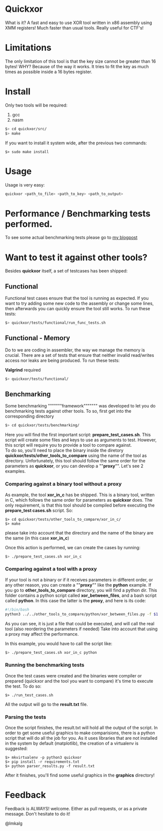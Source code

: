 # Quickxor

What is it? A fast and easy to use XOR tool written in x86 assembly using XMM registers! 
Much faster than usual tools. Really useful for CTF's!

# Limitations
The only limitation of this tool is that the key size cannot be greater than 16 bytes! 
WHY? 
Because of the way it works. It tries to fit the key as much times as possible inside a 16 bytes register. 

# Install 
Only two tools will be required:
1. gcc
2. nasm

```bash
$> cd quickxor/src/
$> make
```
If you want to install it system wide, after the previous two commands:
```
$> sudo make install
```

# Usage

Usage is very easy:
```bash 
quickxor <path_to_file> <path_to_key> <path_to_output>
```

# Performance / Benchmarking tests performed.

To see some actual benchmarking tests please go to [my blogpost](https://lmkalg.github.io/#tiny_tools/quickxor/)

# Want to test it against other tools? 

Besides **quickxor** itself, a set of testcases has been shipped:

## Functional 
Functional test cases ensure that the tool is running as expected. If you want to try adding some new code to the assembly or change some lines, then afterwards you can quickly ensure the tool still works.
To run these tests: 

```bash
$> quickxor/tests/functional/run_func_tests.sh
```

## Functional - Memory
Do to we are coding in assembler, the way we manage the memory is crucial. There are a set of tests that ensure that neither invalid read/writes access nor leaks are being produced. 
To run these tests:

**Valgrind** required

```bash
$> quickxor/tests/functional/
```

## Benchmarking
Some benchmarking """""""framework"""""""  was developed to let you do benchmarking tests against other tools. 
To so, first get into the corresponding directory
```bash
$> cd quickxor/tests/benchmarking/
```
Here you will find the first important script: **prepare_test_cases.sh**. This script will create some files and keys to use as arguments to test.
However, this script will require you to provide a tool to compare against.  
To do so, you'll need to place the binary inside the diretory **quickxor/tests/other_tools_to_compare** using the name of the tool as directory. 
Unfortunately, this tool should follow the same order for the parameters as **quickxor**, or you can develop a ""**proxy**"".  Let's see 2 examples. 

### Comparing against a binary tool without a proxy

As example, the tool **xor_in_c** has be shipped. This is a binary tool, written in C, which follows the same order for parameters as **quickxor** does.
The only requirement, is that this tool should be compiled before executing the **prepare_test cases.sh** script. So: 
```
$> cd quickxor/tests/other_tools_to_compare/xor_in_c/
$> make 
```

please take into account that the directory and the name of the binary are the same (in this case **xor_in_c**)

Once this action is performed, we can create the cases by running:
```bash
$> ./prepare_test_cases.sh xor_in_c
```

### Comparing against a tool with a proxy

If your tool is not a binary or if it receives parameters in different order, or any other reason, you can create a ""**proxy**"" like the **python** example. 
If you go to **other_tools_to_compare** directory, you will find a python dir. This folder contains a python script called  **xor_between_files**, and a bash script called **python**. In this case the latter is the **proxy**, and here is its code: 

```bash
#!/bin/bash
python3 ../../other_tools_to_compare/python/xor_between_files.py -f $1 -g $2 -o $3
```
As you can see, it is just a file that could be executed, and will call the real tool (also reordering the parameters if needed)
Take into account that using a proxy may affect the performance. 

In this example, you would have to call the script like: 
```bash
$> ./prepare_test_cases.sh xor_in_c python
```

### Running the benchmarking tests

Once the test cases were created and the binaries were compiler or prepared (quickxor and the tool you want to compare) it's time to execute the test. To do so:
```
$> ./run_test_cases.sh
```
All the output will go to the **result.txt** file. 

### Parsing the tests

Once the script finishes, the result.txt will hold all the output of the script. In order to get some useful graphics to make comparisions, there is a python script that will do all the job for you. 
As it uses libraries that are not installed in the system by default (matplotlib), the creation of a virtualenv is suggested:
```
$> mkvirtualenv -p python3 quickxor
$> pip install -r requirements.txt
$> python parser_results.py -f result.txt
```
After it finishes, you'll find some useful graphics in the **graphics** directory!


# Feedback
Feedback is ALWAYS! welcome. Either as pull requests, or as a private message. Don't hesitate to do it!


@lmkalg




